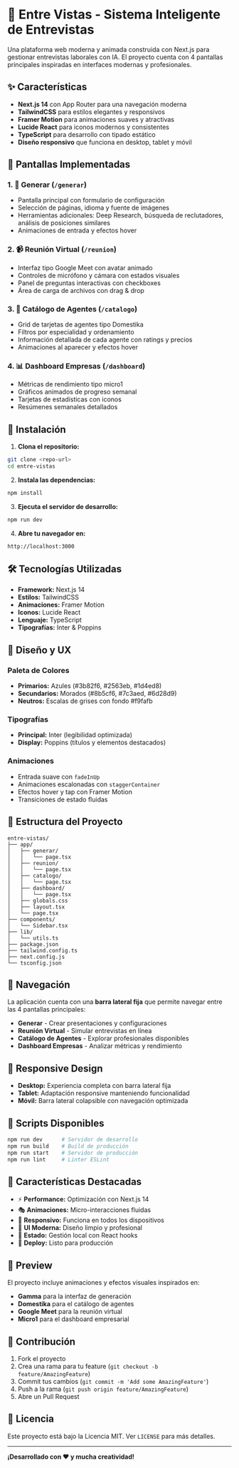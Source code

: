 # 🎯 Entre Vistas - Sistema Inteligente de Entrevistas

Una plataforma web moderna y animada construida con Next.js para gestionar entrevistas laborales con IA. El proyecto cuenta con 4 pantallas principales inspiradas en interfaces modernas y profesionales.

## ✨ Características

- **Next.js 14** con App Router para una navegación moderna
- **TailwindCSS** para estilos elegantes y responsivos
- **Framer Motion** para animaciones suaves y atractivas
- **Lucide React** para iconos modernos y consistentes
- **TypeScript** para desarrollo con tipado estático
- **Diseño responsivo** que funciona en desktop, tablet y móvil

## 📱 Pantallas Implementadas

### 1. 🎨 Generar (`/generar`)
- Pantalla principal con formulario de configuración
- Selección de páginas, idioma y fuente de imágenes
- Herramientas adicionales: Deep Research, búsqueda de reclutadores, análisis de posiciones similares
- Animaciones de entrada y efectos hover

### 2. 📹 Reunión Virtual (`/reunion`)
- Interfaz tipo Google Meet con avatar animado
- Controles de micrófono y cámara con estados visuales
- Panel de preguntas interactivas con checkboxes
- Área de carga de archivos con drag & drop

### 3. 👥 Catálogo de Agentes (`/catalogo`)
- Grid de tarjetas de agentes tipo Domestika
- Filtros por especialidad y ordenamiento
- Información detallada de cada agente con ratings y precios
- Animaciones al aparecer y efectos hover

### 4. 📊 Dashboard Empresas (`/dashboard`)
- Métricas de rendimiento tipo micro1
- Gráficos animados de progreso semanal
- Tarjetas de estadísticas con iconos
- Resúmenes semanales detallados

## 🚀 Instalación

1. **Clona el repositorio:**
```bash
git clone <repo-url>
cd entre-vistas
```

2. **Instala las dependencias:**
```bash
npm install
```

3. **Ejecuta el servidor de desarrollo:**
```bash
npm run dev
```

4. **Abre tu navegador en:**
```
http://localhost:3000
```

## 🛠️ Tecnologías Utilizadas

- **Framework:** Next.js 14
- **Estilos:** TailwindCSS
- **Animaciones:** Framer Motion
- **Iconos:** Lucide React
- **Lenguaje:** TypeScript
- **Tipografías:** Inter & Poppins

## 🎨 Diseño y UX

### Paleta de Colores
- **Primarios:** Azules (#3b82f6, #2563eb, #1d4ed8)
- **Secundarios:** Morados (#8b5cf6, #7c3aed, #6d28d9)
- **Neutros:** Escalas de grises con fondo #f9fafb

### Tipografías
- **Principal:** Inter (legibilidad optimizada)
- **Display:** Poppins (títulos y elementos destacados)

### Animaciones
- Entrada suave con `fadeInUp`
- Animaciones escalonadas con `staggerContainer`
- Efectos hover y tap con Framer Motion
- Transiciones de estado fluidas

## 📂 Estructura del Proyecto

```
entre-vistas/
├── app/
│   ├── generar/
│   │   └── page.tsx
│   ├── reunion/
│   │   └── page.tsx
│   ├── catalogo/
│   │   └── page.tsx
│   ├── dashboard/
│   │   └── page.tsx
│   ├── globals.css
│   ├── layout.tsx
│   └── page.tsx
├── components/
│   └── Sidebar.tsx
├── lib/
│   └── utils.ts
├── package.json
├── tailwind.config.ts
├── next.config.js
└── tsconfig.json
```

## 🚪 Navegación

La aplicación cuenta con una **barra lateral fija** que permite navegar entre las 4 pantallas principales:

- **Generar** - Crear presentaciones y configuraciones
- **Reunión Virtual** - Simular entrevistas en línea
- **Catálogo de Agentes** - Explorar profesionales disponibles  
- **Dashboard Empresas** - Analizar métricas y rendimiento

## 📱 Responsive Design

- **Desktop:** Experiencia completa con barra lateral fija
- **Tablet:** Adaptación responsive manteniendo funcionalidad
- **Móvil:** Barra lateral colapsible con navegación optimizada

## 🔧 Scripts Disponibles

```bash
npm run dev      # Servidor de desarrollo
npm run build    # Build de producción
npm run start    # Servidor de producción
npm run lint     # Linter ESLint
```

## 🌟 Características Destacadas

- ⚡ **Performance:** Optimización con Next.js 14
- 🎭 **Animaciones:** Micro-interacciones fluidas
- 📱 **Responsivo:** Funciona en todos los dispositivos
- 🎨 **UI Moderna:** Diseño limpio y profesional
- 🔄 **Estado:** Gestión local con React hooks
- 🚀 **Deploy:** Listo para producción

## 📸 Preview

El proyecto incluye animaciones y efectos visuales inspirados en:
- **Gamma** para la interfaz de generación
- **Domestika** para el catálogo de agentes
- **Google Meet** para la reunión virtual
- **Micro1** para el dashboard empresarial

## 🤝 Contribución

1. Fork el proyecto
2. Crea una rama para tu feature (`git checkout -b feature/AmazingFeature`)
3. Commit tus cambios (`git commit -m 'Add some AmazingFeature'`)
4. Push a la rama (`git push origin feature/AmazingFeature`)
5. Abre un Pull Request

## 📄 Licencia

Este proyecto está bajo la Licencia MIT. Ver `LICENSE` para más detalles.

---

**¡Desarrollado con ❤️ y mucha creatividad!** 